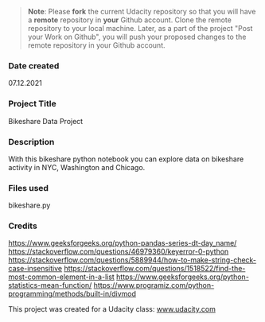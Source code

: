 >**Note**: Please **fork** the current Udacity repository so that you will have a **remote** repository in **your** Github account. Clone the remote repository to your local machine. Later, as a part of the project "Post your Work on Github", you will push your proposed changes to the remote repository in your Github account.

### Date created
07.12.2021
### Project Title
Bikeshare Data Project

### Description
With this bikeshare python notebook you can explore data on bikeshare activity in NYC, Washington and Chicago.

### Files used
bikeshare.py

### Credits
https://www.geeksforgeeks.org/python-pandas-series-dt-day_name/
https://stackoverflow.com/questions/46979360/keyerror-0-python
https://stackoverflow.com/questions/5889944/how-to-make-string-check-case-insensitive
https://stackoverflow.com/questions/1518522/find-the-most-common-element-in-a-list
https://www.geeksforgeeks.org/python-statistics-mean-function/
https://www.programiz.com/python-programming/methods/built-in/divmod

This project was created for a Udacity class: www.udacity.com

